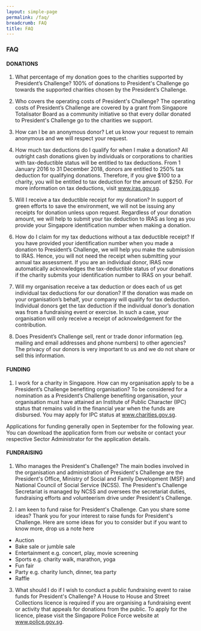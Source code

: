 ```yaml
---
layout: simple-page
permalink: /faq/
breadcrumb: FAQ
title: FAQ
---
```


### **FAQ**

#### **DONATIONS**

1. What percentage of my donation goes to the charities supported by President’s Challenge?
100% of donations to President's Challenge go towards the supported charities chosen by the President’s Challenge.

2. Who covers the operating costs of President's Challenge?
The operating costs of President’s Challenge are covered by a grant from Singapore Totalisator Board as a community initiative so that every dollar donated to President's Challenge go to the charities we support.

3. How can I be an anonymous donor?
Let us know your request to remain anonymous and we will respect your request.

4. How much tax deductions do I qualify for when I make a donation?
All outright cash donations given by individuals or corporations to charities with tax-deductible status will be entitled to tax deductions. From 1 January 2016 to 31 December 2018, donors are entitled to 250% tax deduction for qualifying donations. Therefore, if you give $100 to a charity, you will be entitled to tax deduction for the amount of $250. For more information on tax deductions, visit www.iras.gov.sg.

5. Will I receive a tax deductible receipt for my donation?
In support of green efforts to save the environment, we will not be issuing any receipts for donation unless upon request. Regardless of your donation amount, we will help to submit your tax deduction to IRAS as long as you provide your Singapore identification number when making a donation.

6. How do I claim for my tax deductions without a tax deductible receipt?
If you have provided your identification number when you made a donation to President’s Challenge, we will help you make the submission to IRAS. Hence, you will not need the receipt when submitting your annual tax assessment. If you are an individual donor, IRAS now automatically acknowledges the tax-deductible status of your donations if the charity submits your identification number to IRAS on your behalf.

7. Will my organisation receive a tax deduction or does each of us get individual tax deductions for our donation?
If the donation was made on your organisation’s behalf, your company will qualify for tax deduction. Individual donors get the tax deduction if the individual donor’s donation was from a fundraising event or exercise. In such a case, your organisation will only receive a receipt of acknowledgement for the contribution.

8. Does President’s Challenge sell, rent or trade donor information (eg. mailing and email addresses and phone numbers) to other agencies?
The privacy of our donors is very important to us and we do not share or sell this information.

#### **FUNDING**

1. I work for a charity in Singapore. How can my organisation apply to be a President’s Challenge benefiting organisation?
To be considered for a nomination as a President’s Challenge benefiting organisation, your organisation must have attained an Institute of Public Character (IPC) status that remains valid in the financial year when the funds are disbursed. You may apply for IPC status at www.charities.gov.sg.
 
Applications for funding generally open in September for the following year. You can download the application form from our website or contact your respective Sector Administrator for the application details.

#### **FUNDRAISING**

1. Who manages the President's Challenge?
The main bodies involved in the organisation and administration of President's Challenge are the President's Office, Ministry of Social and Family Development (MSF) and National Council of Social Service (NCSS).  The President's Challenge Secretariat is managed by NCSS and oversees the secretariat duties, fundraising efforts and volunteerism drive under President's Challenge.

2. I am keen to fund raise for President's Challenge. Can you share some ideas?
Thank you for your interest to raise funds for President's Challenge.  Here are some ideas for you to consider but if you want to know more, drop us a note here 
- Auction
- Bake sale or jumble sale
- Entertainment e.g. concert, play, movie screening
- Sports e.g. charity walk, marathon, yoga
- Fun fair
- Party e.g. charity lunch, dinner, tea party
- Raffle
 
3. What should I do if I wish to conduct a public fundraising event to raise funds for President's Challenge?
A House to House and Street Collections licence is required if you are organising a fundraising event or activity that appeals for donations from the public. To apply for the licence, please visit the Singapore Police Force website at www.police.gov.sg.
